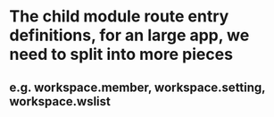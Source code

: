 The child module route entry definitions, for an large app, we need to split into more pieces
==========
e.g.  workspace.member, workspace.setting, workspace.wslist
----------
